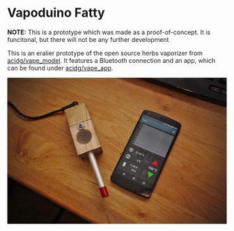 # Vapoduino Fatty

**NOTE:** This is a prototype which was made as a proof-of-concept. It is funcitonal, but there will not be any further development

This is an eralier prototype of the open source herbs vaporizer from [acidg/vape_model](https://github.com/acidg/vape_model).
It features a Bluetooth connection and an app, which can be found under [acidg/vape_app](https://github.com/acidg/vape_app).

![Vapoduino Fatty](images/fatty.jpg)
